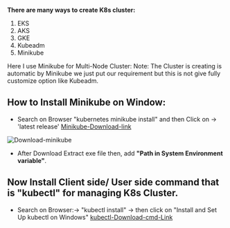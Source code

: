 
**There are many ways to create K8s cluster:**
1. EKS
2. AKS
3. GKE
4. Kubeadm
5. Minikube

Here I use Minikube for Multi-Node Cluster:
Note: The Cluster is creating is automatic by Minikube we just put our requirement but this is not give fully customize option like Kubeadm.

## How to Install Minikube on Window:
- Search on Browser "kubernetes minikube install" and then Click on ->  'latest release' 
[Minikube-Download-link](https://minikube.sigs.k8s.io/docs/start/?arch=%2Fwindows%2Fx86-64%2Fstable%2F.exe+downloa)

![Download-minikube](https://github.com/user-attachments/assets/676f0852-8c27-4780-aba7-5069338b9c69)

- After Download Extract exe file then, add **"Path in System Environment variable"**.

## Now Install Client side/ User side command that is **"kubectl"** for managing K8s Cluster.
- Search on Browser:-> "kubectl install" -> then click on "Install and Set Up kubectl on Windows"
[kubectl-Download-cmd-Link](https://kubernetes.io/docs/tasks/tools/install-kubectl-windows/#install-kubectl-binary-on-windows-via-direct-download-or-curl)
